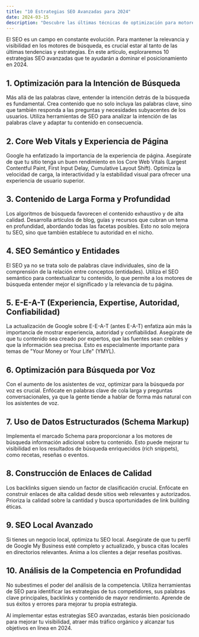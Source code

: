 ```yaml
---
title: "10 Estrategias SEO Avanzadas para 2024"
date: 2024-03-15
description: "Descubre las últimas técnicas de optimización para motores de búsqueda que impulsarán tu sitio web en 2024. Guía completa para SEO avanzado."
---
```


El SEO es un campo en constante evolución. Para mantener la relevancia y visibilidad en los motores de búsqueda, es crucial estar al tanto de las últimas tendencias y estrategias. En este artículo, exploraremos 10 estrategias SEO avanzadas que te ayudarán a dominar el posicionamiento en 2024.

## 1. Optimización para la Intención de Búsqueda
Más allá de las palabras clave, entender la intención detrás de la búsqueda es fundamental. Crea contenido que no solo incluya las palabras clave, sino que también responda a las preguntas y necesidades subyacentes de los usuarios. Utiliza herramientas de SEO para analizar la intención de las palabras clave y adaptar tu contenido en consecuencia.

## 2. Core Web Vitals y Experiencia de Página
Google ha enfatizado la importancia de la experiencia de página. Asegúrate de que tu sitio tenga un buen rendimiento en los Core Web Vitals (Largest Contentful Paint, First Input Delay, Cumulative Layout Shift). Optimiza la velocidad de carga, la interactividad y la estabilidad visual para ofrecer una experiencia de usuario superior.

## 3. Contenido de Larga Forma y Profundidad
Los algoritmos de búsqueda favorecen el contenido exhaustivo y de alta calidad. Desarrolla artículos de blog, guías y recursos que cubran un tema en profundidad, abordando todas las facetas posibles. Esto no solo mejora tu SEO, sino que también establece tu autoridad en el nicho.

## 4. SEO Semántico y Entidades
El SEO ya no se trata solo de palabras clave individuales, sino de la comprensión de la relación entre conceptos (entidades). Utiliza el SEO semántico para contextualizar tu contenido, lo que permite a los motores de búsqueda entender mejor el significado y la relevancia de tu página.

## 5. E-E-A-T (Experiencia, Expertise, Autoridad, Confiabilidad)
La actualización de Google sobre E-E-A-T (antes E-A-T) enfatiza aún más la importancia de mostrar experiencia, autoridad y confiabilidad. Asegúrate de que tu contenido sea creado por expertos, que las fuentes sean creíbles y que la información sea precisa. Esto es especialmente importante para temas de "Your Money or Your Life" (YMYL).

## 6. Optimización para Búsqueda por Voz
Con el aumento de los asistentes de voz, optimizar para la búsqueda por voz es crucial. Enfócate en palabras clave de cola larga y preguntas conversacionales, ya que la gente tiende a hablar de forma más natural con los asistentes de voz.

## 7. Uso de Datos Estructurados (Schema Markup)
Implementa el marcado Schema para proporcionar a los motores de búsqueda información adicional sobre tu contenido. Esto puede mejorar tu visibilidad en los resultados de búsqueda enriquecidos (rich snippets), como recetas, reseñas o eventos.

## 8. Construcción de Enlaces de Calidad
Los backlinks siguen siendo un factor de clasificación crucial. Enfócate en construir enlaces de alta calidad desde sitios web relevantes y autorizados. Prioriza la calidad sobre la cantidad y busca oportunidades de link building éticas.

## 9. SEO Local Avanzado
Si tienes un negocio local, optimiza tu SEO local. Asegúrate de que tu perfil de Google My Business esté completo y actualizado, y busca citas locales en directorios relevantes. Anima a los clientes a dejar reseñas positivas.

## 10. Análisis de la Competencia en Profundidad
No subestimes el poder del análisis de la competencia. Utiliza herramientas de SEO para identificar las estrategias de tus competidores, sus palabras clave principales, backlinks y contenido de mayor rendimiento. Aprende de sus éxitos y errores para mejorar tu propia estrategia.

Al implementar estas estrategias SEO avanzadas, estarás bien posicionado para mejorar tu visibilidad, atraer más tráfico orgánico y alcanzar tus objetivos en línea en 2024. 